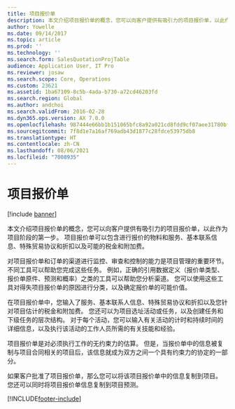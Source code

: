 ```yaml
---
title: 项目报价单
description: 本文介绍项目报价单的概念，您可以向客户提供有吸引力的项目报价单，以此作为项目阶段的第一步。 项目报价单可以包含进行报价的物料和服务、基本联系信息、特殊贸易协议和折扣以及可能的税金和附加费。
author: Yowelle
ms.date: 09/14/2017
ms.topic: article
ms.prod: ''
ms.technology: ''
ms.search.form: SalesQuotationProjTable
audience: Application User, IT Pro
ms.reviewer: josaw
ms.search.scope: Core, Operations
ms.custom: 23621
ms.assetid: 1ba67109-8c5b-4ada-b730-a72cd46203fd
ms.search.region: Global
ms.author: andchoi
ms.search.validFrom: 2016-02-28
ms.dyn365.ops.version: AX 7.0.0
ms.openlocfilehash: 987444e66bb1b151065bfc8a92a021cd8fdd9cf07aee31780bf7607dc4de221c
ms.sourcegitcommit: 7f8d1e7a16af769adb43d1877c28fdce53975db8
ms.translationtype: HT
ms.contentlocale: zh-CN
ms.lasthandoff: 08/06/2021
ms.locfileid: "7008935"
---
```

# <a name="project-quotations"></a>项目报价单

[!include [banner](../includes/banner.md)]

本文介绍项目报价单的概念，您可以向客户提供有吸引力的项目报价单，以此作为项目阶段的第一步。 项目报价单可以包含进行报价的物料和服务、基本联系信息、特殊贸易协议和折扣以及可能的税金和附加费。 

对项目报价单和订单的渠道进行监控、审查和控制的能力是项目管理的重要环节。 不同工具可以帮助您完成这些任务。 例如，正确的引用数据定义（报价单类型、报价单原件、预测和概率）之类的工具可以帮助您分析渠道。 您可以使用这些工具对得失项目报价单的原因进行分类，以及确定报价单的可能价值。 

在项目报价单中，您输入了服务、基本联系人信息、特殊贸易协议和折扣以及您针对项目估计的税金和附加费。 您还可以为项目选址活动或任务，以及创建任务和下级任务的层次结构。 对于每个活动，您可以输入有关活动的计时和持续时间的详细信息，以及执行该活动的工作人员所需的有关技能和经验。 

项目报价单是对必须执行工作的无约束力的估算。 但是，当报价单中的信息被复制与项目合同相关的项目后，该信息就成为双方之间一个具有约束力的协定的一部分。 

如果客户批准了项目报价单，那么您可以将该项目报价单中的信息复制到项目。 您还可以同时将项目报价单信息复制到项目预测。





[!INCLUDE[footer-include](../includes/footer-banner.md)]